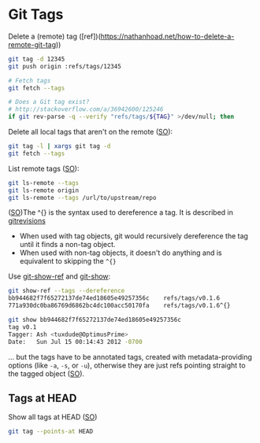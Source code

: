 # Git Tags

Delete a (remote) tag ([ref])(https://nathanhoad.net/how-to-delete-a-remote-git-tag))

```sh
git tag -d 12345
git push origin :refs/tags/12345

# Fetch tags
git fetch --tags

# Does a Git tag exist?
# http://stackoverflow.com/a/36942600/125246
if git rev-parse -q --verify "refs/tags/${TAG}" >/dev/null; then
```

Delete all local tags that aren't on the remote ([SO](http://stackoverflow.com/a/5373319/125246)):

```sh
git tag -l | xargs git tag -d
git fetch --tags
```

List remote tags ([SO](https://stackoverflow.com/a/25987962/125246)):

```bash
git ls-remote --tags
git ls-remote origin
git ls-remote --tags /url/to/upstream/repo
```

([SO](https://stackoverflow.com/a/15472310/125246))The ^{} is the syntax used to dereference a tag. It is described in [gitrevisions](https://www.kernel.org/pub/software/scm/git/docs/gitrevisions.html#_specifying_revisions.)
* When used with tag objects, git would recursively dereference the tag until it finds a non-tag object.
* When used with non-tag objects, it doesn't do anything and is equivalent to skipping the `^{}`

Use [git-show-ref](https://www.kernel.org/pub/software/scm/git/docs/git-show-ref.html) and [git-show](https://www.kernel.org/pub/software/scm/git/docs/git-show.html):

```bash
git show-ref --tags --dereference
bb944682f7f65272137de74ed18605e49257356c    refs/tags/v0.1.6
771a930dc0ba86769d6862bc4dc100acc50170fa    refs/tags/v0.1.6^{}

git show bb944682f7f65272137de74ed18605e49257356c
tag v0.1
Tagger: Ash <tuxdude@OptimusPrime>
Date:   Sun Jul 15 00:14:43 2012 -0700
```

... but the tags have to be annotated tags, created with metadata-providing options (like `-a`, `-s`, or `-u`), otherwise they are just refs pointing straight to the tagged object ([SO](https://stackoverflow.com/a/2534787/125246K)).

## Tags at HEAD

Show all tags at HEAD ([SO](https://stackoverflow.com/a/15353441/125246))

```bash
git tag --points-at HEAD
```